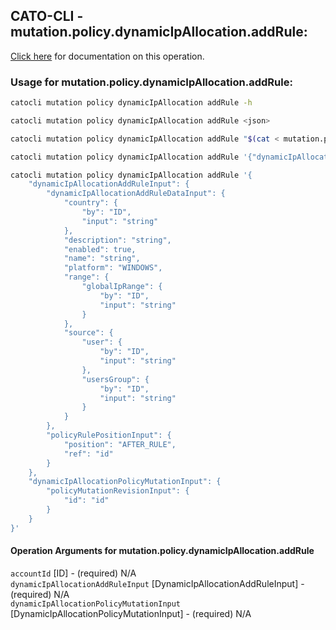 
## CATO-CLI - mutation.policy.dynamicIpAllocation.addRule:
[Click here](https://api.catonetworks.com/documentation/#mutation-mutation.policy.dynamicIpAllocation.addRule) for documentation on this operation.

### Usage for mutation.policy.dynamicIpAllocation.addRule:

```bash
catocli mutation policy dynamicIpAllocation addRule -h

catocli mutation policy dynamicIpAllocation addRule <json>

catocli mutation policy dynamicIpAllocation addRule "$(cat < mutation.policy.dynamicIpAllocation.addRule.json)"

catocli mutation policy dynamicIpAllocation addRule '{"dynamicIpAllocationAddRuleInput":{"dynamicIpAllocationAddRuleDataInput":{"country":{"by":"ID","input":"string"},"description":"string","enabled":true,"name":"string","platform":"WINDOWS","range":{"globalIpRange":{"by":"ID","input":"string"}},"source":{"user":{"by":"ID","input":"string"},"usersGroup":{"by":"ID","input":"string"}}},"policyRulePositionInput":{"position":"AFTER_RULE","ref":"id"}},"dynamicIpAllocationPolicyMutationInput":{"policyMutationRevisionInput":{"id":"id"}}}'

catocli mutation policy dynamicIpAllocation addRule '{
    "dynamicIpAllocationAddRuleInput": {
        "dynamicIpAllocationAddRuleDataInput": {
            "country": {
                "by": "ID",
                "input": "string"
            },
            "description": "string",
            "enabled": true,
            "name": "string",
            "platform": "WINDOWS",
            "range": {
                "globalIpRange": {
                    "by": "ID",
                    "input": "string"
                }
            },
            "source": {
                "user": {
                    "by": "ID",
                    "input": "string"
                },
                "usersGroup": {
                    "by": "ID",
                    "input": "string"
                }
            }
        },
        "policyRulePositionInput": {
            "position": "AFTER_RULE",
            "ref": "id"
        }
    },
    "dynamicIpAllocationPolicyMutationInput": {
        "policyMutationRevisionInput": {
            "id": "id"
        }
    }
}'
```

#### Operation Arguments for mutation.policy.dynamicIpAllocation.addRule ####

`accountId` [ID] - (required) N/A    
`dynamicIpAllocationAddRuleInput` [DynamicIpAllocationAddRuleInput] - (required) N/A    
`dynamicIpAllocationPolicyMutationInput` [DynamicIpAllocationPolicyMutationInput] - (required) N/A    
